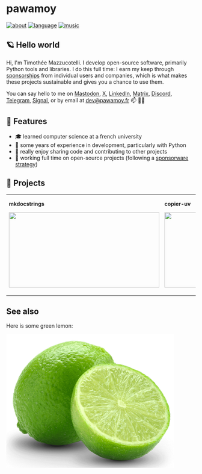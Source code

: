 # pawamoy

[![about](https://img.shields.io/badge/docs-about-708FCC.svg?style=flat)](https://pawamoy.github.io/about)
[![language](https://img.shields.io/badge/language-ACGT-white.svg?style=flat)](https://en.wikipedia.org/wiki/DNA)
[![music](https://img.shields.io/badge/music-breakcore-708FCC.svg?style=flat)](https://www.youtube.com/watch?v=5IzuEw8ZZ1A)

## 🪐 Hello world

Hi, I'm Timothée Mazzucotelli.
I develop open-source software, primarily Python tools and libraries.
I do this full time: I earn my keep through [sponsorships](https://github.com/sponsors/pawamoy)
from individual users and companies,
which is what makes these projects sustainable
and gives you a chance to use them.

You can say hello to me on
[Mastodon](https://fosstodon.org/@pawamoy),
[X](https://x.com/pawamoy),
[LinkedIn](https://www.linkedin.com/in/tmazzucotelli/),
[Matrix](https://matrix.to/#/@pawamoy:matrix.org),
[Discord](https://discordapp.com/users/393362331494776833),
[Telegram](https://t.me/pawamoy),
[Signal](https://signal.me/#eu/NBYY34FhSLL4A54k52+pI2It8qVBQy/pYDQBt+qxNej1IHVuqppNvKURTQuwrTXP),
or by email at dev@pawamoy.fr 📫 👋🏼

## 🌱 Features

- 🎓 learned computer science at a french university
- 🐍 some years of experience in development, particularly with Python
- 🎠 really enjoy sharing code and contributing to other projects
- 👔 working full time on open-source projects
  (following a [sponsorware strategy](https://pawamoy.github.io/insiders))

## 🌲 Projects

<table>
    <tbody>
        <tr>
            <td>
                <p><strong>mkdocstrings</strong><p>
                <a href="https://github.com/pawamoy/mkdocstrings">
                    <img src="https://pawamoy.github.io/assets/mkdocstrings.gif" width="400" height="200" />
                </a>
            </td>
            <td>
                <p><strong>copier-uv</strong><p>
                <a href="https://github.com/pawamoy/copier-uv">
                    <img src="https://pawamoy.github.io/assets/copier-pdm.svg" width="400" height="200" />
                </a>
            </td>
            <td>
                <p><strong>aria2p</strong><p>
                <a href="https://github.com/pawamoy/aria2p">
                    <img src="https://pawamoy.github.io/assets/aria2p.gif" width="400" height="200" />
                </a>
            </td>
        </tr>
    </tbody>
</table>

## See also

Here is some green lemon:

![green lemon](green_lemon.png)
